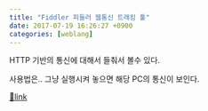 ```yaml
---
title: "Fiddler 피들러 웹통신 트래킹 툴"
date: 2017-07-19 16:26:27 +0900
categories: [weblang]
---
```


HTTP 기반의 통신에 대해서 들춰서 볼수 있다.

사용법은.. 그냥 실행시켜 놓으면 해당 PC의 통신이 보인다.  
  



[🔗link](http://www.mins01.com/mh/tech/read/1095)